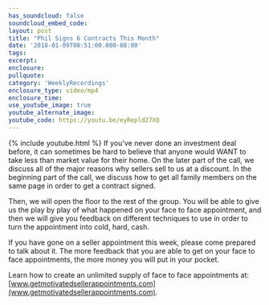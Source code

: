 ```yaml
---
has_soundcloud: false
soundcloud_embed_code: 
layout: post
title: "Phil Signs 6 Contracts This Month"
date: '2018-01-09T08:51:00.000-08:00'
tags:
excerpt:
enclosure:
pullquote:
category: 'WeeklyRecordings'
enclosure_type: video/mp4
enclosure_time:
use_youtube_image: true
youtube_alternate_image:
youtube_code: https://youtu.be/eyRepld27XQ
---
```

{% include youtube.html %}
If you've never done an investment deal before, it can sometimes be hard to believe that anyone would WANT to take less than market value for their home.  On the later part of the call, we discuss all of the major reasons why sellers sell to us at a discount.  In the beginning part of the call, we discuss how to get all family members on the same page in order to get a contract signed.  

Then, we will open the floor to the rest of the group. You will be able to give us the play by play of what happened on your face to face appointment, and then we will give you feedback on different techniques to use in order to turn the appointment into cold, hard, cash.

If you have gone on a seller appointment this week, please come prepared to talk about it. The more feedback that you are able to get on your face to face appointments, the more money you will put in your pocket.

Learn how to create an unlimited supply of face to face appointments at: [www.getmotivatedsellerappointments.com](www.getmotivatedsellerappointments.com).
 
